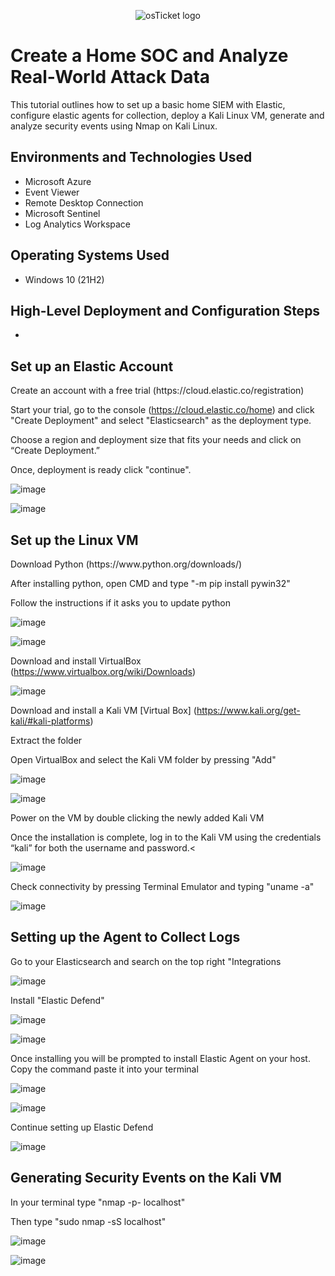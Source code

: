 <p align="center"><img src="https://images.contentstack.io/v3/assets/bltefdd0b53724fa2ce/blt0a8f8d63938463bc/5d01b52bae9baaf01450ac67/introducing-elastic-siem-2.png" alt="osTicket logo"/></p>

<h1>Create a Home SOC and Analyze Real-World Attack Data</h1>
This tutorial outlines how to set up a basic home SIEM with Elastic, configure elastic agents for collection, deploy a Kali Linux VM, generate and analyze security events using Nmap on Kali Linux.<br/>

<h2>Environments and Technologies Used</h2>

- Microsoft Azure
- Event Viewer
- Remote Desktop Connection
- Microsoft Sentinel
- Log Analytics Workspace

<h2>Operating Systems Used </h2>

- Windows 10</b> (21H2)

<h2>High-Level Deployment and Configuration Steps</h2>

- 

<h2>Set up an Elastic Account</h2>

<p>Create an account with a free trial (https://cloud.elastic.co/registration) 

Start your trial, go to the console (https://cloud.elastic.co/home) and click "Create Deployment" and select "Elasticsearch" as the deployment type.

Choose a region and deployment size that fits your needs and click on “Create Deployment.”

Once, deployment is ready click "continue".</p>

![image](https://github.com/user-attachments/assets/5c7e3b27-bf55-4e4f-8024-afc6a8909fd7)

![image](https://github.com/user-attachments/assets/c4bbe33b-ea84-4ee7-afe4-a2cf2755f1e7)

<h2>Set up the Linux VM</h2>

<p>Download Python (https://www.python.org/downloads/)

After installing python, open CMD and type "-m pip install pywin32"

Follow the instructions if it asks you to update python 

![image](https://github.com/user-attachments/assets/c3a444fe-f4e9-4cb1-badf-2b22993e31f8)

![image](https://github.com/user-attachments/assets/0fb66df7-c010-401c-9e09-cfb60c6f2612)

Download and install VirtualBox (https://www.virtualbox.org/wiki/Downloads) 

![image](https://github.com/user-attachments/assets/cea07642-dfd3-4b25-9f09-f089d8c0aab9)

Download and install a Kali VM [Virtual Box] (https://www.kali.org/get-kali/#kali-platforms)

Extract the folder

Open VirtualBox and select the Kali VM folder by pressing "Add"</p>

![image](https://github.com/user-attachments/assets/0972746d-173e-43e2-8cdd-ec75ae0ed4ea)

![image](https://github.com/user-attachments/assets/2dcbfc61-1539-4d28-b875-2b1edcb420b7)

<p>Power on the VM by double clicking the newly added Kali VM

Once the installation is complete, log in to the Kali VM using the credentials “kali” for both the username and password.<</p>

![image](https://github.com/user-attachments/assets/fef8e0f3-da18-40d8-9b79-d32c8eb3ae2f)

<p>Check connectivity by pressing Terminal Emulator and typing "uname -a"</p>

![image](https://github.com/user-attachments/assets/de8a0e2b-f777-4ad5-ae8f-e874fbde9122)

<h2>Setting up the Agent to Collect Logs</h2>

<p>Go to your Elasticsearch and search on the top right "Integrations</p>

![image](https://github.com/user-attachments/assets/feaa6707-9383-4c18-abca-17012baa0014)

<p>Install "Elastic Defend"</p>

![image](https://github.com/user-attachments/assets/cffef0c0-c032-46ec-82cd-0c29c456523d)

![image](https://github.com/user-attachments/assets/42048553-6f12-42b2-88d2-c57235e26846)

<p>Once installing you will be prompted to install Elastic Agent on your host. Copy the command paste it into your terminal</p>

![image](https://github.com/user-attachments/assets/259c9574-25be-42a0-8387-5da9d2c3d353)

![image](https://github.com/user-attachments/assets/99006267-0590-4b0e-93a1-3cdd88a1232a)

<p>Continue setting up Elastic Defend</p>

![image](https://github.com/user-attachments/assets/63c2f8f7-dc3f-4600-8d4b-27f8a24f5fde)

<h2>Generating Security Events on the Kali VM</h2>

<p>In your terminal type "nmap -p- localhost"

Then type "sudo nmap -sS localhost"</p>

![image](https://github.com/user-attachments/assets/dc03e700-e577-4639-976d-3ebe397d82a4)

![image](https://github.com/user-attachments/assets/211dc5a2-68fb-4eef-897a-75ba3853238b)



